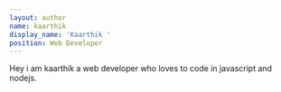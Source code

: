 ```yaml
---
layout: author
name: kaarthik
display_name: 'Kaarthik '
position: Web Developer
---
```

Hey i am kaarthik a web developer who loves to code in javascript and nodejs.